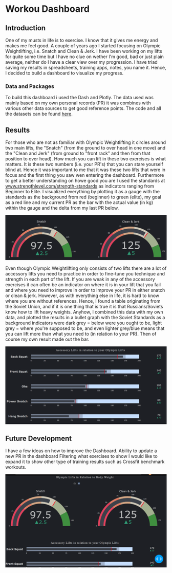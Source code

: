 # Workou Dashboard
## Introduction
One of my musts in life is to exercise. I know that it gives me energy and makes me feel good. A couple of years ago I started focusing on Olympic Weightlifting, i.e. Snatch and Clean & Jerk. I have been working on my lifts for quite some time but I have no clue on wether I'm good, bad or just plain average, neither do I have a clear view over my progression. I have triad saving my results in spreadsheets, training apps, notes, you name it. Hence, I decided to build a dashboard to visualize my progress.

### Data and Packages
To build this dashboard i used the Dash and Plotly. The data used was mainly based on my own personal records (PR) it was combines with various other data sources to get good reference points. The code and all the datasets can be found [here](https://github.com/tlondahl/workout_dashboard/blob/main/lifting_app.py).

## Results
For those who are not as familiar with Olympic Weightlifting it circles around two main lifts, the "Snatch" (from the ground to over head in one move) and the "Clean and Jerk" (from ground to "front rack" and then from that position to over head). How much you can lift in these two exercises is what matters. It is these two numbers (i.e. your PR's) that you can stare yourself blind at. Hence it was important to me that it was these two lifts that were in focus and the first thing you saw wen entering the dashboard. Furthermore to get a better understanding on howe good you are I used the standards at www.strengthlevel.com/strength-standards as indicators ranging from Beginner to Elite. I visualized everything by plotting it as a gauge with the standards as the background from red (beginner) to green (elite), my goal as a red line and my current PR as the bar with the actual value (in kg) within the gauge and the delta from my last PR below.

![The Snatch and Clean & Jerk Gauges](https://github.com/tlondahl/workout_dashboard/blob/main/snatch_cj_gauge.png)

Even though Olympic Weightlifting only consists of two lifts there are a lot of accessory lifts you need to practice in order to fine-tune you technique and strength in each part of the lift. If you are weak in any of the accessory exercises it can often be an indicator on where it is in your lift that you fail and where you need to improve in order to improve your PR in either snatch or clean & jerk. However, as with everything else in life, it is hard to know where you are without references. Hence, I found a table originating from the Soviet Union, and if it is one thing that is true it is that Russians/Soviets know how to lift heavy weights. Anyhow, I combined this data with my own data, and plotted the results in a bullet graph with the Soviet Standards as a background indicators were dark grey = below were you ought to be, light grey = where you're supposed to be, and even lighter grey/blue means that you can lift more than what you need to (in relation to your PR).  Then of course my own result made out the bar.

![Bullet Gauges of the Accessory Lifts](https://github.com/tlondahl/workout_dashboard/blob/main/accessory_lifts_bullets.png)

## Future Development
I have a few ideas on how to improve the Dashboard.
Ability to update a new PR in the dashboard
Filtering what exercises to show
I would like to expand it to show other type of training results such as Crossfit benchmark workouts.

![Overview of a part of the Dashboard](https://github.com/tlondahl/workout_dashboard/blob/main/overview.png)
